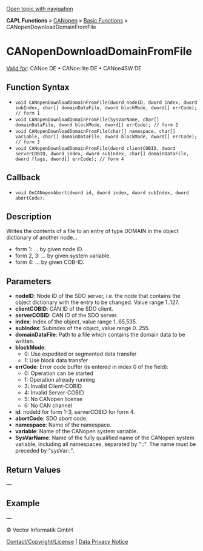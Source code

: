 [Open topic with navigation](../../../../../../CANoeDEFamily.htm#Topics/CAPLFunctions/CANopen/CANopenBasic/Functions/CAPLfunctionsCANopenDownloadDomainFromFile.md)

**CAPL Functions** » [CANopen](../../CAPLfunctionsCANopenOverview.md) » [Basic Functions](../CAPLfunctionsCANopenBasicOverview.md) » CANopenDownloadDomainFromFile

# CANopenDownloadDomainFromFile

[Valid for](../../../../Shared/FeatureAvailability.md): CANoe DE • CANoe:lite DE • CANoe4SW DE

## Function Syntax

- `void CANopenDownloadDomainFromFile(dword nodeID, dword index, dword subIndex, char[] domainDataFile, dword blockMode, dword[] errCode); // form 1`
- `void CANopenDownloadDomainFromFile(SysVarName, char[] domainDataFile, dword blockMode, dword[] errCode); // form 2`
- `void CANopenDownloadDomainFromFile(char[] namespace, char[] variable, char[] domainDataFile, dword blockMode, dword[] errCode); // form 3`
- `void CANopenDownloadDomainFromFile(dword clientCOBID, dword serverCOBID, dword index, dword subIndex, char[] domainDataFile, dword flags, dword[] errCode); // form 4`

## Callback

- `void OnCANopenAbort(dword id, dword index, dword subIndex, dword abortCode);`

## Description

Writes the contents of a file to an entry of type DOMAIN in the object dictionary of another node...

- form 1: ... by given node ID.
- form 2, 3: ... by given system variable.
- form 4: ... by given COB-ID.

## Parameters

- **nodeID**: Node ID of the SDO server, i.e. the node that contains the object dictionary with the entry to be changed. Value range 1..127.
- **clientCOBID**: CAN ID of the SDO client.
- **serverCOBID**: CAN ID of the SDO server.
- **index**: Index of the object, value range 1..65,535.
- **subIndex**: Subindex of the object, value range 0..255.
- **domainDataFile**: Path to a file which contains the domain data to be written.
- **blockMode**:
  - 0: Use expedited or segmented data transfer
  - 1: Use block data transfer
- **errCode**: Error code buffer (is entered in index 0 of the field):
  - 0: Operation can be started
  - 1: Operation already running
  - 3: Invalid Client-COBID
  - 4: Invalid Server-COBID
  - 5: No CANopen license
  - 6: No CAN channel
- **id**: nodeId for form 1-3, serverCOBID for form 4.
- **abortCode**: SDO abort code.
- **namespace**: Name of the namespace.
- **variable**: Name of the CANopen system variable.
- **SysVarName**: Name of the fully qualified name of the CANopen system variable, including all namespaces, separated by "::". The name must be preceded by "sysVar::".

## Return Values

—

## Example

—

© Vector Informatik GmbH

[Contact/Copyright/License](../../../../Shared/ContactCopyrightLicense.md) | [Data Privacy Notice](https://www.vector.com/int/en/company/get-info/privacy-policy/)